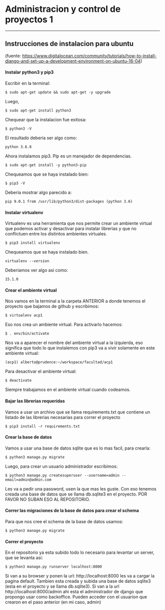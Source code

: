 # Administracion y control de proyectos 1
****************************************

## Instrucciones de instalacion para ubuntu
(fuente: https://www.digitalocean.com/community/tutorials/how-to-install-django-and-set-up-a-development-environment-on-ubuntu-16-04)

#### Instalar python3 y pip3

Escribir en la terminal:

```
$ sudo apt-get update && sudo apt-get -y upgrade
```

Luego,

```
$ sudo apt-get install python3
```

Chequear que la instalacion fue exitosa:

```
$ python3 -V
```

El resultado deberia ser algo como: 

```
python 3.6.8
```

Ahora instalamos pip3. Pip es un manejador de dependencias.

```
$ sudo apt-get install -y python3-pip
```

Chequeamos que se haya instalado bien:

```
$ pip3 -V
```

Deberia mostrar algo parecido a:

```
pip 9.0.1 from /usr/lib/python3/dist-packages (python 3.6)
```

#### Instalar virtualenv

Virtualenv es una herramienta que nos permite crear un ambiente 
virtual que podemos activar y desactivar para instalar librerias
y que no conflictuen entre los distintos ambientes virtuales.

```
$ pip3 install virtualenv
```

Chequeamos que se haya instalado bien.

```
virtualenv --version
```
Deberiamos ver algo asi como:
```
15.1.0
```

#### Crear el ambiente virtual
Nos vamos en la terminal a la carpeta ANTERIOR a donde tenemos el proyecto que bajamos 
de github y escribimos:

```
$ virtualenv acp1
```

Eso nos crea un ambiente virtual. Para activarlo hacemos:

```
$ . env/bin/activate
```
Nos va a aparecer el nombre del ambiente virtual a la izquierda, eso significa que todo lo que
instalemos con pip3 va a vivir solamente en este ambiente virtual:
```
(acp1) alberto@prudence:~/workspace/facultad/acp1
```
Para desactivar el ambiente virtual:

```
$ deactivate
```
Siempre trabajamos en el ambiente virtual cuando codeamos.

#### Bajar las librerias requeridas

Vamos a usar un archivo que se llama requirements.txt que contiene 
un listado de las librerias necesarias para correr el proyecto

```
$ pip3 install -r requirements.txt
```


#### Crear la base de datos

Vamos a usar una base de datos sqlite que es lo mas facil, para crearla:

```
$ python3 manage.py migrate
```

Luego, para crear un usuario administrador escribimos:

```
$ python3 manage.py createsuperuser --username=admin --email=admin@admin.com 
```

Les va a pedir una password, usen la que mas les guste. Con eso tenemos creada una 
base de datos que se llama db.sqlite3 en el proyecto. POR FAVOR NO SUBAN ESO AL REPOSITORIO.

#### Correr las migraciones de la base de datos para crear el schema

Para que nos cree el schema de la base de datos usamos:

```
$ python3 manage.py migrate 
```

#### Correr el proyecto

En el repositorio ya esta subido todo lo necesario para levantar un server, que se levanta
asi:
 
```
$ python3 manage.py runserver localhost:8000
```

Si van a su browser y ponen la url: http://localhost:8000 les va a cargar la pagina default.
Tambien esta creada y subida una base de datos sqlite3 (esta en el proyecto y se llama db.sqlite3).
Si van a la url http://localhost:8000/admin ahi esta el administrador de django 
que propongo usar como backoffice. Pueden acceder con el usuarion que crearon en el paso 
anterior (en mi caso, admin)



